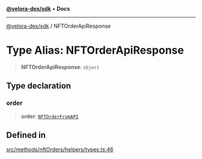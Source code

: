 [**@velora-dex/sdk**](../README.md) • **Docs**

***

[@velora-dex/sdk](../globals.md) / NFTOrderApiResponse

# Type Alias: NFTOrderApiResponse

> **NFTOrderApiResponse**: `object`

## Type declaration

### order

> **order**: [`NFTOrderFromAPI`](NFTOrderFromAPI.md)

## Defined in

[src/methods/nftOrders/helpers/types.ts:46](https://github.com/VeloraDEX/sdk/blob/master/src/methods/nftOrders/helpers/types.ts#L46)
